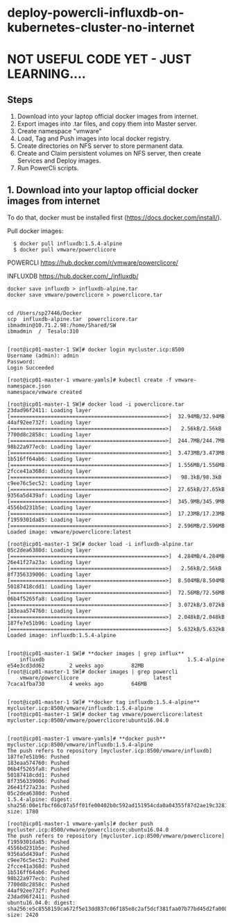 # deploy-powercli-influxdb-on-kubernetes-cluster-no-internet

# NOT USEFUL CODE YET - JUST LEARNING....

## Steps
1. Download into your laptop official docker images from internet.
2. Export images into .tar files, and copy them into Master server.
3. Create namespace "vmware"
4. Load, Tag and Push images into local docker registry.
5. Create directories on NFS server to store permanent data.
6. Create and Claim persistent volumes on NFS server, then create Services and Deploy images.
7. Run PowerCli scripts.



## 1. Download into your laptop official docker images from internet
To do that, docker must be installed first (https://docs.docker.com/install/).

Pull docker images:
```
  $ docker pull influxdb:1.5.4-alpine
  $ docker pull vmware/powerclicore
```

POWERCLI
https://hub.docker.com/r/vmware/powerclicore/

INFLUXDB
https://hub.docker.com/_/influxdb/


```
docker save influxdb > influxdb-alpine.tar
docker save vmware/powerclicore > powerclicore.tar


cd /Users/sp27446/Docker
scp  influxdb-alpine.tar  powerclicore.tar  ibmadmin@10.71.2.98:/home/Shared/SW
ibmadmin  /  Tesalo:310


[root@icp01-master-1 SW]# docker login mycluster.icp:8500
Username (admin): admin
Password:
Login Succeeded

[root@icp01-master-1 vmware-yamls]# kubectl create -f vmware-namespace.json
namespace/vmware created

[root@icp01-master-1 SW]# docker load -i powerclicore.tar
23dad96f2411: Loading layer [==================================================>]  32.94MB/32.94MB
44af92ee732f: Loading layer [==================================================>]   2.56kB/2.56kB
7700d8c2858c: Loading layer [==================================================>]  244.7MB/244.7MB
98b22a977ecb: Loading layer [==================================================>]  3.473MB/3.473MB
1b516ff64ab6: Loading layer [==================================================>]  1.556MB/1.556MB
2fcce41a368d: Loading layer [==================================================>]   98.3kB/98.3kB
c9ee76c5ec52: Loading layer [==================================================>]  27.65kB/27.65kB
9356a5d439af: Loading layer [==================================================>]  345.9MB/345.9MB
4556bd231b5e: Loading layer [==================================================>]  17.23MB/17.23MB
f1959301da85: Loading layer [==================================================>]  2.596MB/2.596MB
Loaded image: vmware/powerclicore:latest

[root@icp01-master-1 SW]# docker load -i influxdb-alpine.tar
05c2dea6380d: Loading layer [==================================================>]  4.284MB/4.284MB
26e41f27a23a: Loading layer [==================================================>]   2.56kB/2.56kB
8f7356339006: Loading layer [==================================================>]  8.504MB/8.504MB
50187418cdd1: Loading layer [==================================================>]  72.56MB/72.56MB
06b4f5265fa8: Loading layer [==================================================>]  3.072kB/3.072kB
183eaa574760: Loading layer [==================================================>]  2.048kB/2.048kB
187fe7e51b96: Loading layer [==================================================>]  5.632kB/5.632kB
Loaded image: influxdb:1.5.4-alpine


[root@icp01-master-1 SW]# **docker images | grep influx**
	influxdb                                              1.5.4-alpine            e54e3cd3dd62        2 weeks ago         82MB
[root@icp01-master-1 SW]# docker images | grep powercli
	vmware/powerclicore                        latest                      7caca1fba730        4 weeks ago         646MB


[root@icp01-master-1 SW]# **docker tag influxdb:1.5.4-alpine** mycluster.icp:8500/vmware/influxdb:1.5.4-alpine
[root@icp01-master-1 SW]# docker tag vmware/powerclicore:latest mycluster.icp:8500/vmware/powerclicore:ubuntu16.04.0


[root@icp01-master-1 vmware-yamls]# **docker push** mycluster.icp:8500/vmware/influxdb:1.5.4-alpine
The push refers to repository [mycluster.icp:8500/vmware/influxdb]
187fe7e51b96: Pushed
183eaa574760: Pushed
06b4f5265fa8: Pushed
50187418cdd1: Pushed
8f7356339006: Pushed
26e41f27a23a: Pushed
05c2dea6380d: Pushed
1.5.4-alpine: digest: sha256:00e1fbcf66c07a5ff01fe00402b0c592ad151954cda0a04355f87d2ae19c3281 size: 1780

[root@icp01-master-1 vmware-yamls]# docker push mycluster.icp:8500/vmware/powerclicore:ubuntu16.04.0
The push refers to repository [mycluster.icp:8500/vmware/powerclicore]
f1959301da85: Pushed
4556bd231b5e: Pushed
9356a5d439af: Pushed
c9ee76c5ec52: Pushed
2fcce41a368d: Pushed
1b516ff64ab6: Pushed
98b22a977ecb: Pushed
7700d8c2858c: Pushed
44af92ee732f: Pushed
23dad96f2411: Pushed
ubuntu16.04.0: digest: sha256:e5c8558159ca672f5e13dd837c06f185e8c2af5dcf381faa07b77bd45d2fa008 size: 2420


```
